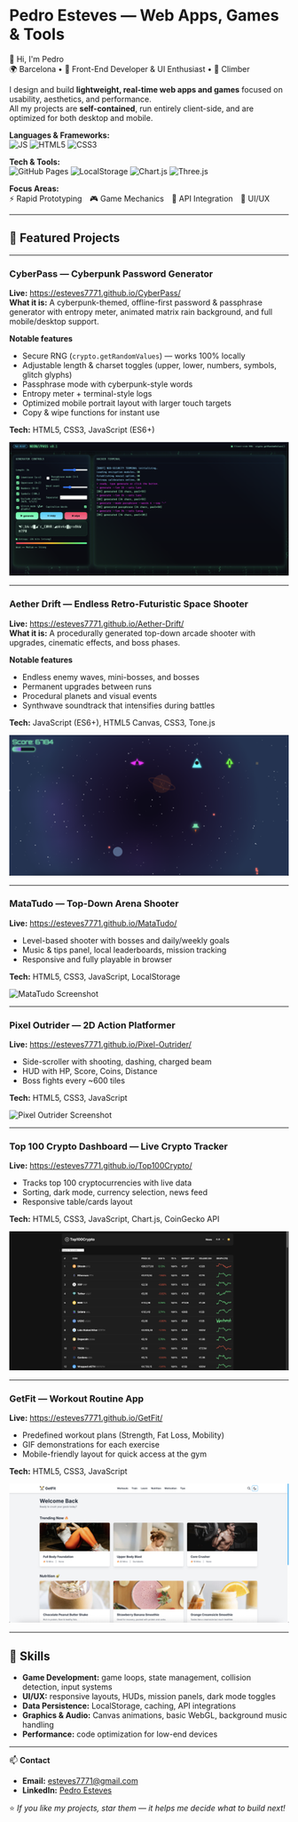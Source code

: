 # Pedro Esteves — Web Apps, Games & Tools

👋 Hi, I'm Pedro  
🌍 Barcelona • 🎯 Front-End Developer & UI Enthusiast • 🧗 Climber  

I design and build **lightweight, real-time web apps and games** focused on usability, aesthetics, and performance.  
All my projects are **self-contained**, run entirely client-side, and are optimized for both desktop and mobile.

**Languages & Frameworks:**  
![JS](https://img.shields.io/badge/JavaScript-F7DF1E?logo=javascript&logoColor=black) 
![HTML5](https://img.shields.io/badge/HTML5-E34F26?logo=html5&logoColor=white) 
![CSS3](https://img.shields.io/badge/CSS3-1572B6?logo=css3&logoColor=white)  

**Tech & Tools:**  
![GitHub Pages](https://img.shields.io/badge/GitHub%20Pages-222222?logo=github&logoColor=white) 
![LocalStorage](https://img.shields.io/badge/LocalStorage-lightgrey) 
![Chart.js](https://img.shields.io/badge/Chart.js-FF6384?logo=chartdotjs&logoColor=white) 
![Three.js](https://img.shields.io/badge/Three.js-000000?logo=threedotjs&logoColor=white)  

**Focus Areas:**  
⚡ Rapid Prototyping 🎮 Game Mechanics 🔗 API Integration 🎨 UI/UX  

---

## 📌 Featured Projects

---

### **CyberPass** — Cyberpunk Password Generator  
**Live:** https://esteves7771.github.io/CyberPass/  
**What it is:** A cyberpunk-themed, offline-first password & passphrase generator with entropy meter, animated matrix rain background, and full mobile/desktop support.  

**Notable features**  
- Secure RNG (`crypto.getRandomValues`) — works 100% locally  
- Adjustable length & charset toggles (upper, lower, numbers, symbols, glitch glyphs)  
- Passphrase mode with cyberpunk-style words  
- Entropy meter + terminal-style logs  
- Optimized mobile portrait layout with larger touch targets  
- Copy & wipe functions for instant use  

**Tech:** HTML5, CSS3, JavaScript (ES6+)  

![CyberPass Screenshot](https://github.com/esteves7771/CyberPass/blob/main/Screenshot%202025-09-01%20at%2023.34.18.png)

---

### **Aether Drift** — Endless Retro-Futuristic Space Shooter  
**Live:** https://esteves7771.github.io/Aether-Drift/  
**What it is:** A procedurally generated top-down arcade shooter with upgrades, cinematic effects, and boss phases.  

**Notable features**  
- Endless enemy waves, mini-bosses, and bosses  
- Permanent upgrades between runs  
- Procedural planets and visual events  
- Synthwave soundtrack that intensifies during battles  

**Tech:** JavaScript (ES6+), HTML5 Canvas, CSS3, Tone.js  

![Aether Drift Screenshot](https://github.com/esteves7771/Aether-Drift/blob/main/Screenshot%202025-09-01%20at%2004.23.04.png)

---

### **MataTudo** — Top-Down Arena Shooter  
**Live:** https://esteves7771.github.io/MataTudo/  
- Level-based shooter with bosses and daily/weekly goals  
- Music & tips panel, local leaderboards, mission tracking  
- Responsive and fully playable in browser  

**Tech:** HTML5, CSS3, JavaScript, LocalStorage  

![MataTudo Screenshot](https://github.com/user-attachments/assets/1407392f-c257-4603-ae3c-feb8cdb1791b)

---

### **Pixel Outrider** — 2D Action Platformer  
**Live:** https://esteves7771.github.io/Pixel-Outrider/  
- Side-scroller with shooting, dashing, charged beam  
- HUD with HP, Score, Coins, Distance  
- Boss fights every ~600 tiles  

**Tech:** HTML5, CSS3, JavaScript  

![Pixel Outrider Screenshot](https://github.com/user-attachments/assets/361aeed4-b8a7-4616-869e-8a44d4f4c814)

---

### **Top 100 Crypto Dashboard** — Live Crypto Tracker  
**Live:** https://esteves7771.github.io/Top100Crypto/  
- Tracks top 100 cryptocurrencies with live data  
- Sorting, dark mode, currency selection, news feed  
- Responsive table/cards layout  

**Tech:** HTML5, CSS3, JavaScript, Chart.js, CoinGecko API  

![Top100Crypto Screenshot](https://github.com/esteves7771/Top100Crypto/blob/main/Screenshot%202025-08-28%20at%2015.29.53.png)

---

### **GetFit** — Workout Routine App  
**Live:** https://esteves7771.github.io/GetFit/  
- Predefined workout plans (Strength, Fat Loss, Mobility)  
- GIF demonstrations for each exercise  
- Mobile-friendly layout for quick access at the gym  

**Tech:** HTML5, CSS3, JavaScript  

![GetFit Screenshot](https://raw.githubusercontent.com/esteves7771/GetFit/main/Screenshot%202025-08-28%20at%2015.30.34.png)

---

## 🧰 Skills

- **Game Development:** game loops, state management, collision detection, input systems  
- **UI/UX:** responsive layouts, HUDs, mission panels, dark mode toggles  
- **Data Persistence:** LocalStorage, caching, API integrations  
- **Graphics & Audio:** Canvas animations, basic WebGL, background music handling  
- **Performance:** code optimization for low-end devices  

---

📫 **Contact**  
- **Email:** esteves7771@gmail.com  
- **LinkedIn:** [Pedro Esteves](https://www.linkedin.com/in/pedro-esteves-bb20aba8/)  

⭐ *If you like my projects, star them — it helps me decide what to build next!*
